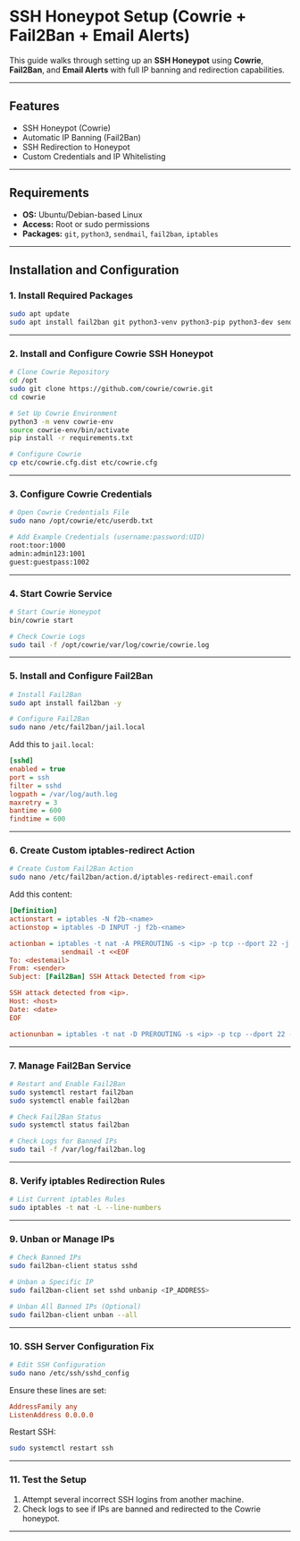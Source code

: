 
# **SSH Honeypot Setup (Cowrie + Fail2Ban + Email Alerts)**

This guide walks through setting up an **SSH Honeypot** using **Cowrie**, **Fail2Ban**, and **Email Alerts** with full IP banning and redirection capabilities.

---

## **Features**
- SSH Honeypot (Cowrie)
- Automatic IP Banning (Fail2Ban)
- SSH Redirection to Honeypot
- Custom Credentials and IP Whitelisting

---

## **Requirements**
- **OS:** Ubuntu/Debian-based Linux
- **Access:** Root or sudo permissions
- **Packages:** `git`, `python3`, `sendmail`, `fail2ban`, `iptables`

---

## **Installation and Configuration**

### **1. Install Required Packages**
```bash
sudo apt update
sudo apt install fail2ban git python3-venv python3-pip python3-dev sendmail -y
```

---

### **2. Install and Configure Cowrie SSH Honeypot**
```bash
# Clone Cowrie Repository
cd /opt
sudo git clone https://github.com/cowrie/cowrie.git
cd cowrie

# Set Up Cowrie Environment
python3 -m venv cowrie-env
source cowrie-env/bin/activate
pip install -r requirements.txt

# Configure Cowrie
cp etc/cowrie.cfg.dist etc/cowrie.cfg
```

---

### **3. Configure Cowrie Credentials**
```bash
# Open Cowrie Credentials File
sudo nano /opt/cowrie/etc/userdb.txt

# Add Example Credentials (username:password:UID)
root:toor:1000
admin:admin123:1001
guest:guestpass:1002
```

---

### **4. Start Cowrie Service**
```bash
# Start Cowrie Honeypot
bin/cowrie start

# Check Cowrie Logs
sudo tail -f /opt/cowrie/var/log/cowrie/cowrie.log
```

---

### **5. Install and Configure Fail2Ban**
```bash
# Install Fail2Ban
sudo apt install fail2ban -y

# Configure Fail2Ban
sudo nano /etc/fail2ban/jail.local
```

Add this to `jail.local`:
```ini
[sshd]
enabled = true
port = ssh
filter = sshd
logpath = /var/log/auth.log
maxretry = 3
bantime = 600
findtime = 600
```

---

### **6. Create Custom iptables-redirect Action**
```bash
# Create Custom Fail2Ban Action
sudo nano /etc/fail2ban/action.d/iptables-redirect-email.conf
```

Add this content:
```ini
[Definition]
actionstart = iptables -N f2b-<name>
actionstop = iptables -D INPUT -j f2b-<name>

actionban = iptables -t nat -A PREROUTING -s <ip> -p tcp --dport 22 -j REDIRECT --to-port 2222
             sendmail -t <<EOF
To: <destemail>
From: <sender>
Subject: [Fail2Ban] SSH Attack Detected from <ip>

SSH attack detected from <ip>.
Host: <host>
Date: <date>
EOF

actionunban = iptables -t nat -D PREROUTING -s <ip> -p tcp --dport 22 -j REDIRECT --to-port 2222
```

---

### **7. Manage Fail2Ban Service**
```bash
# Restart and Enable Fail2Ban
sudo systemctl restart fail2ban
sudo systemctl enable fail2ban

# Check Fail2Ban Status
sudo systemctl status fail2ban

# Check Logs for Banned IPs
sudo tail -f /var/log/fail2ban.log
```

---

### **8. Verify iptables Redirection Rules**
```bash
# List Current iptables Rules
sudo iptables -t nat -L --line-numbers
```

---

### **9. Unban or Manage IPs**
```bash
# Check Banned IPs
sudo fail2ban-client status sshd

# Unban a Specific IP
sudo fail2ban-client set sshd unbanip <IP_ADDRESS>

# Unban All Banned IPs (Optional)
sudo fail2ban-client unban --all
```

---

### **10. SSH Server Configuration Fix**
```bash
# Edit SSH Configuration
sudo nano /etc/ssh/sshd_config
```

Ensure these lines are set:
```ini
AddressFamily any
ListenAddress 0.0.0.0
```

Restart SSH:
```bash
sudo systemctl restart ssh
```

---

### **11. Test the Setup**
1. Attempt several incorrect SSH logins from another machine.
2. Check logs to see if IPs are banned and redirected to the Cowrie honeypot.
---

